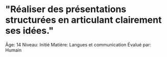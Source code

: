 # "Réaliser des présentations structurées en articulant clairement ses idées."

Âge: 14
Niveau: Initié
Matière: Langues et communication
Évalué par: Humain